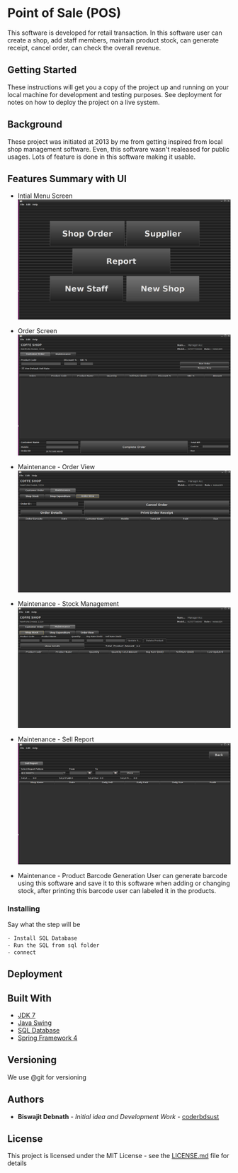 # Point of Sale (POS)

This software is developed for retail transaction. In this software user can create a shop, add staff members, maintain product stock, can generate receipt, cancel order, can check the overall revenue.

## Getting Started

These instructions will get you a copy of the project up and running on your local machine for development and testing purposes. See deployment for notes on how to deploy the project on a live system.

## Background

These project was initiated at 2013 by me from getting inspired from local shop management software. Even, this software wasn't realeased for public usages. Lots of feature is done in this software making it usable.

## Features Summary with UI

* Intial Menu Screen
![Intial Menu](https://github.com/coderbdsust/pos/blob/master/png/menu.png)

* Order Screen
![Order Screen](https://github.com/coderbdsust/pos/blob/master/png/order.png)

* Maintenance - Order View
![Previous Order List](https://github.com/coderbdsust/pos/blob/master/png/previous%20order%20list.png)

* Maintenance - Stock Management
![Shop Product Stock](https://github.com/coderbdsust/pos/blob/master/png/shop_stock.png)

* Maintenance - Sell Report
![Shop Sell Report](https://github.com/coderbdsust/pos/blob/master/png/report.png)

* Maintenance - Product Barcode Generation
User can generate barcode using this software and save it to this software when adding or changing stock, after printing this barcode user can labeled it in the products.


### Installing
Say what the step will be

```
- Install SQL Database
- Run the SQL from sql folder
- connect
```

## Deployment

## Built With
* [JDK 7](https://www.oracle.com/de/java/technologies/javase/javase7-archive-downloads.html "JDK 7 Home Page")
* [Java Swing](https://docs.oracle.com/javase/tutorial/uiswing/ "Java Swing")
* [SQL Database](https://www.mysql.com/ "SQL Database")
* [Spring Framework 4](https://spring.io/ "Spring Framework")


## Versioning

We use @git for versioning

## Authors

* **Biswajit Debnath** - *Initial idea and Development Work* - [coderbdsust](https://www.linkedin.com/in/coderbd/)

## License

This project is licensed under the MIT License - see the [LICENSE.md](LICENSE.md) file for details